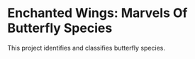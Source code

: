 # Enchanted Wings: Marvels Of Butterfly Species

This project identifies and classifies butterfly species.